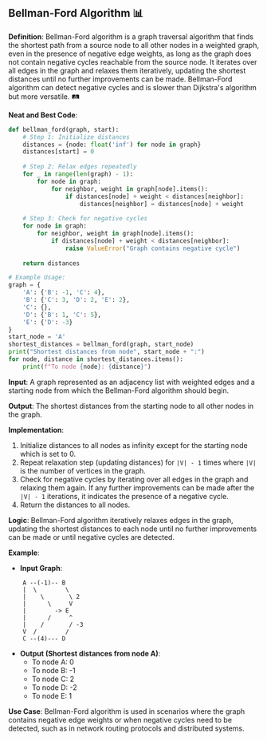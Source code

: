 ## Bellman-Ford Algorithm 📊

**Definition**: Bellman-Ford algorithm is a graph traversal algorithm that finds the shortest path from a source node to all other nodes in a weighted graph, even in the presence of negative edge weights, as long as the graph does not contain negative cycles reachable from the source node. It iterates over all edges in the graph and relaxes them iteratively, updating the shortest distances until no further improvements can be made. Bellman-Ford algorithm can detect negative cycles and is slower than Dijkstra's algorithm but more versatile. 🛤️

**Neat and Best Code**:
```python
def bellman_ford(graph, start):
    # Step 1: Initialize distances
    distances = {node: float('inf') for node in graph}
    distances[start] = 0
    
    # Step 2: Relax edges repeatedly
    for _ in range(len(graph) - 1):
        for node in graph:
            for neighbor, weight in graph[node].items():
                if distances[node] + weight < distances[neighbor]:
                    distances[neighbor] = distances[node] + weight
    
    # Step 3: Check for negative cycles
    for node in graph:
        for neighbor, weight in graph[node].items():
            if distances[node] + weight < distances[neighbor]:
                raise ValueError("Graph contains negative cycle")
    
    return distances

# Example Usage:
graph = {
    'A': {'B': -1, 'C': 4},
    'B': {'C': 3, 'D': 2, 'E': 2},
    'C': {},
    'D': {'B': 1, 'C': 5},
    'E': {'D': -3}
}
start_node = 'A'
shortest_distances = bellman_ford(graph, start_node)
print("Shortest distances from node", start_node + ":")
for node, distance in shortest_distances.items():
    print(f"To node {node}: {distance}")
```

**Input**: A graph represented as an adjacency list with weighted edges and a starting node from which the Bellman-Ford algorithm should begin.

**Output**: The shortest distances from the starting node to all other nodes in the graph.

**Implementation**:
1. Initialize distances to all nodes as infinity except for the starting node which is set to 0.
2. Repeat relaxation step (updating distances) for `|V| - 1` times where `|V|` is the number of vertices in the graph.
3. Check for negative cycles by iterating over all edges in the graph and relaxing them again. If any further improvements can be made after the `|V| - 1` iterations, it indicates the presence of a negative cycle.
4. Return the distances to all nodes.

**Logic**: Bellman-Ford algorithm iteratively relaxes edges in the graph, updating the shortest distances to each node until no further improvements can be made or until negative cycles are detected.

**Example**: 
- **Input Graph**:
```
    A --(-1)-- B
    |  \        \
    |    \       \ 2
    |      \     V
    |        -> E
    |      /     ^
    |    /       / -3
    V  /        /
    C --(4)--- D
```
- **Output (Shortest distances from node A)**: 
  - To node A: 0
  - To node B: -1
  - To node C: 2
  - To node D: -2
  - To node E: 1

**Use Case**: Bellman-Ford algorithm is used in scenarios where the graph contains negative edge weights or when negative cycles need to be detected, such as in network routing protocols and distributed systems.
